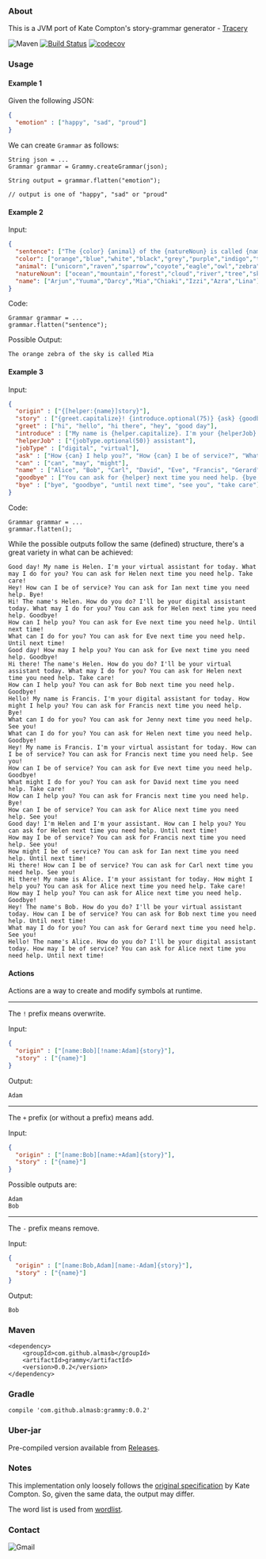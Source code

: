 ### About
This is a JVM port of Kate Compton's story-grammar generator - [Tracery](https://github.com/galaxykate/tracery) 

![Maven](https://img.shields.io/maven-central/v/com.github.almasb/grammy.svg)
[![Build Status](https://travis-ci.org/AlmasB/grammy.svg?branch=master)](https://travis-ci.org/AlmasB/grammy)
[![codecov](https://codecov.io/gh/AlmasB/grammy/branch/master/graph/badge.svg)](https://codecov.io/gh/AlmasB/grammy)

### Usage

#### Example 1

Given the following JSON:

```json
{
  "emotion" : ["happy", "sad", "proud"]
}
```

We can create `Grammar` as follows:

```
String json = ...
Grammar grammar = Grammy.createGrammar(json);

String output = grammar.flatten("emotion");

// output is one of "happy", "sad" or "proud"
```

#### Example 2

Input:

```json
{
  "sentence": ["The {color} {animal} of the {natureNoun} is called {name}"],
  "color": ["orange","blue","white","black","grey","purple","indigo","turquoise"],
  "animal": ["unicorn","raven","sparrow","coyote","eagle","owl","zebra","duck","kitten"],
  "natureNoun": ["ocean","mountain","forest","cloud","river","tree","sky","sea","desert"],
  "name": ["Arjun","Yuuma","Darcy","Mia","Chiaki","Izzi","Azra","Lina"]
}
```

Code:

```
Grammar grammar = ...
grammar.flatten("sentence");
```

Possible Output:

```
The orange zebra of the sky is called Mia
```

#### Example 3

Input:

```json
{
  "origin" : ["{[helper:{name}]story}"],
  "story" : ["{greet.capitalize}! {introduce.optional(75)} {ask} {goodbye}", "{ask} {goodbye}"],
  "greet" : ["hi", "hello", "hi there", "hey", "good day"],
  "introduce" : ["My name is {helper.capitalize}. I'm your {helperJob} for today.", "The name's {helper.capitalize}. How do you do? I'll be your {helperJob} today.", "I'm {helper.capitalize} and I'm your {helperJob}."],
  "helperJob" : ["{jobType.optional(50)} assistant"],
  "jobType" : ["digital", "virtual"],
  "ask" : ["How {can} I help you?", "How {can} I be of service?", "What {can} I do for you?"],
  "can" : ["can", "may", "might"],
  "name" : ["Alice", "Bob", "Carl", "David", "Eve", "Francis", "Gerard", "Helen", "Ian", "Jenny"],
  "goodbye" : ["You can ask for {helper} next time you need help. {bye.capitalize}!"],
  "bye" : ["bye", "goodbye", "until next time", "see you", "take care"]
}
```

Code:

```
Grammar grammar = ...
grammar.flatten();
```

While the possible outputs follow the same (defined) structure, there's a great variety in what can be achieved:

```
Good day! My name is Helen. I'm your virtual assistant for today. What may I do for you? You can ask for Helen next time you need help. Take care!
Hey! How can I be of service? You can ask for Ian next time you need help. Bye!
Hi! The name's Helen. How do you do? I'll be your digital assistant today. What may I do for you? You can ask for Helen next time you need help. Goodbye!
How can I help you? You can ask for Eve next time you need help. Until next time!
What can I do for you? You can ask for Eve next time you need help. Until next time!
Good day! How may I help you? You can ask for Eve next time you need help. Goodbye!
Hi there! The name's Helen. How do you do? I'll be your virtual assistant today. What may I do for you? You can ask for Helen next time you need help. Take care!
How can I help you? You can ask for Bob next time you need help. Goodbye!
Hello! My name is Francis. I'm your digital assistant for today. How might I help you? You can ask for Francis next time you need help. Bye!
What can I do for you? You can ask for Jenny next time you need help. See you!
What can I do for you? You can ask for Helen next time you need help. Goodbye!
Hey! My name is Francis. I'm your virtual assistant for today. How can I be of service? You can ask for Francis next time you need help. See you!
How can I be of service? You can ask for Eve next time you need help. Goodbye!
What might I do for you? You can ask for David next time you need help. Take care!
How can I help you? You can ask for Francis next time you need help. Bye!
How can I be of service? You can ask for Alice next time you need help. See you!
Good day! I'm Helen and I'm your assistant. How can I help you? You can ask for Helen next time you need help. Until next time!
How may I be of service? You can ask for Francis next time you need help. See you!
How might I be of service? You can ask for Ian next time you need help. Until next time!
Hi there! How can I be of service? You can ask for Carl next time you need help. See you!
Hi there! My name is Alice. I'm your assistant for today. How might I help you? You can ask for Alice next time you need help. Take care!
How may I help you? You can ask for Alice next time you need help. Goodbye!
Hey! The name's Bob. How do you do? I'll be your virtual assistant today. How can I be of service? You can ask for Bob next time you need help. Until next time!
What may I do for you? You can ask for Gerard next time you need help. See you!
Hello! The name's Alice. How do you do? I'll be your digital assistant today. How may I be of service? You can ask for Alice next time you need help. Until next time!
```

#### Actions

Actions are a way to create and modify symbols at runtime.

---

The `!` prefix means overwrite.

Input:

```json
{
  "origin" : ["[name:Bob][!name:Adam]{story}"],
  "story" : ["{name}"]
}
```

Output:

```
Adam
```

---

The `+` prefix (or without a prefix) means add.

Input:

```json
{
  "origin" : ["[name:Bob][name:+Adam]{story}"],
  "story" : ["{name}"]
}
```

Possible outputs are:

```
Adam
Bob
```

---

The `-` prefix means remove.

Input:

```json
{
  "origin" : ["[name:Bob,Adam][name:-Adam]{story}"],
  "story" : ["{name}"]
}
```

Output:

```
Bob
```

### Maven

```
<dependency>
    <groupId>com.github.almasb</groupId>
    <artifactId>grammy</artifactId>
    <version>0.0.2</version>
</dependency>
```

### Gradle

```
compile 'com.github.almasb:grammy:0.0.2'
```

### Uber-jar

Pre-compiled version available from [Releases](https://github.com/AlmasB/grammy/releases).

### Notes

This implementation only loosely follows the [original specification](https://github.com/galaxykate/tracery/tree/tracery2) by Kate Compton.
So, given the same data, the output may differ.

The word list is used from [wordlist](https://github.com/aaronbassett/Pass-phrase).

### Contact

![Gmail](https://img.shields.io/badge/email-almaslvl@gmail.com-red.svg)